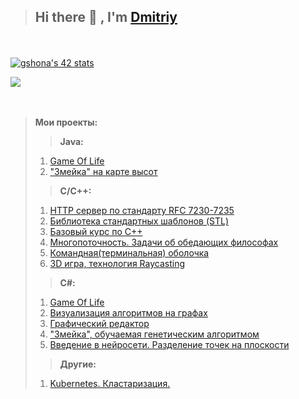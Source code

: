 <!--### Hi there 👋-->

<!--
**Tenagrim/Tenagrim** is a ✨ _special_ ✨ repository because its `README.md` (this file) appears on your GitHub profile.

Here are some ideas to get you started:

- 🔭 I’m currently working on ...
- 🌱 I’m currently learning ...
- 👯 I’m looking to collaborate on ...
- 🤔 I’m looking for help with ...
- 💬 Ask me about ...
- 📫 How to reach me: ...
- 😄 Pronouns: ...
- ⚡ Fun fact: ...
-->

> ## Hi there 👋 , I'm [Dmitriy](https://github.com/Tenagrim) ##
<br><br>
[![gshona's 42 stats](https://badge42.herokuapp.com/api/stats/gshona?privacyEmail=true)](https://github.com/Tenagrim)

<a href="https://www.codewars.com/users/Tenagrim" title="Tenagrim stats">
    <img src="https://www.codewars.com/users/Tenagrim/badges/large">
</a><br><br><br>

> <b>Мои проекты:</b>
> > <b>Java:</b>
> 1. [Game Of Life](https://github.com/Tenagrim/Conway-s_game_of_life)
> 2. ["Змейка" на карте высот](https://github.com/Tenagrim/hSnake)
> > <b>C/C++:</b>
> 1. [HTTP сервер по стандарту RFC 7230-7235](https://github.com/Tenagrim/http_web_server)
> 2. [Библиотека стандартных шаблонов (STL)](https://github.com/Tenagrim/bit_of_stl)
> 3. [Базовый курс по С++](https://github.com/Tenagrim/introduction_to_cpp)
> 4. [Многопоточность. Задачи об обедающих философах](https://github.com/Tenagrim/PhiloSimulation)
> 5. [Командная(терминальная) оболочка](https://github.com/Tenagrim/unix_shell)
> 6. [3D игра, технология Raycasting](https://github.com/Tenagrim/RayCasting_game)
> > <b>C#:</b>
> 1. [Game Of Life](https://github.com/Tenagrim/http_web_server)
> 2. [Визуализация алгоритмов на графах](https://github.com/Tenagrim/Discr_graph)
> 3. [Графический редактор](https://github.com/Tenagrim/SIMP)
> 4. ["Змейка", обучаемая генетическим алгоритмом](https://github.com/Tenagrim/Snake_intelligence)
> 5. [Введение в нейросети. Разделение точек на плоскости](https://github.com/Tenagrim/SimpleNN)
> > <b>Другие:</b>
> 1. [Kubernetes. Кластаризация.](https://github.com/Tenagrim/IntroductionToKubernetes)





